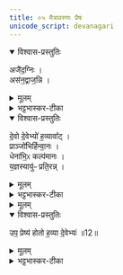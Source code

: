 ```yaml
---
title: ०५ मैत्रावरुणः प्रैषः
unicode_script: devanagari
---
```


<details open><summary>विश्वास-प्रस्तुतिः</summary>

अजै॑द॒ग्निः ।  
अस॑न॒द्वाज॒न्नि ।
</details>

<details><summary>मूलम्</summary>

अजै॑द॒ग्निः ।  
अस॑न॒द्वाज॒न्नि ।
</details>

<details><summary>भट्टभास्कर-टीका</summary>

1उपप्रेष्येति प्रतिष्ठितः स एव ब्रवीति - अजैदिति ॥ अजैत् जयतु संज्ञपनार्थं नीयमानस्य पशोः अग्रतः गच्छन् उल्मुकाख्यः अग्निः जयतु । छान्दसे लुङि सिचि वृद्धौ इडभावे रूपम् । हविस्संपादनसामर्थ्यवत्त्वं जयः । वाजं अन्नं हविर्लक्षणं न्यसनत् नियमेन संभजतु ।
</details>

<details open><summary>विश्वास-प्रस्तुतिः</summary>

दे॒वो दे॒वेभ्यो॑ ह॒व्यावा᳚ट् ।  
प्राञ्जो॑भिर्हिन्वा॒नः ।  
धेना॑भि॒ᳵ कल्प॑मानः ।  
य॒ज्ञस्यायु॑ᳶ प्रति॒रन्न् ।  
</details>

<details><summary>मूलम्</summary>

दे॒वो दे॒वेभ्यो॑ ह॒व्यावा᳚ट् ।  
प्राञ्जो॑भिर्हिन्वा॒नः ।  
धेना॑भि॒ᳵ कल्प॑मानः ।  
य॒ज्ञस्यायु॑ᳶ प्रति॒रन्न् ।  
</details>

<details><summary>भट्टभास्कर-टीका</summary>

देवो दानादियुक्तः देवेभ्यो हव्यानि अवाट् वहतु । लुङि हलन्तलक्षणा वृद्धिः । अञ्जोभिः ऋत्विग्भिः प्रहिन्वानः अग्रतः गच्छन् धेनाभिः प्रीणयित्रीभिः दीप्तिभिः धारणादिभिर्वा कल्पमानः संपद्यमानः यज्ञस्य यज्ञवतो यजमानस्य आयुः प्रतिरन् वर्षयन् एवंगुणो जयत्विति ॥
</details>


<details><summary>मूलम्</summary>

उप॒ प्रेष्य॑ होतः ।
ह॒व्या दे॒वेभ्यः॑ ॥12॥  
</details>

<details open><summary>विश्वास-प्रस्तुतिः</summary>

उप॒ प्रेष्य॑ होतो ह॒व्या दे॒वेभ्यः॑ ॥12॥  
</details>

<details><summary>मूलम्</summary>

उप॒ प्रेष्य॑ होतो ह॒व्या दे॒वेभ्यः॑ ॥12॥  
</details>

<details><summary>भट्टभास्कर-टीका</summary>

2अथोपप्रेष्येति संप्रेषो मैत्रावरुणस्य ॥ हे होतः! उपप्रेष्य मया प्रेषितस्त्वं उपप्रेष्य ज्ञापय हव्या देवेभ्य इति ॥  

इति तैत्तिरीयब्राह्मणे तृतीये षष्ठे पशुहौत्रे पञ्चमोऽनुवाकः ॥  

</details>

